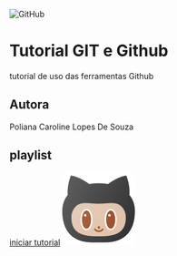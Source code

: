 ![GitHub](https://img.shields.io/github/license/polianacaroline/gitegithub)
# Tutorial GIT e Github
tutorial de uso das ferramentas Github
## Autora
Poliana Caroline Lopes De Souza
## playlist
[iniciar tutorial](https://joseassis.com.br/cursos/gitegithub.html)
![](https://github.com/polianacaroline/gitegithub/blob/main/github.png)


